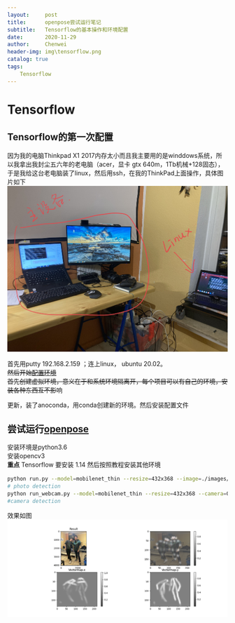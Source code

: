 ```yaml
---
layout:     post
title:      openpose尝试运行笔记
subtitle:   Tensorflow的基本操作和环境配置
date:       2020-11-29
author:     Chenwei
header-img: img\tensorflow.png
catalog: true
tags:
    Tensorflow
---
```



# Tensorflow
## Tensorflow的第一次配置
因为我的电脑Thinkpad X1 2017内存太小而且我主要用的是winddows系统，所以我拿出我封尘五六年的老电脑（acer，显卡 gtx 640m，1Tb机械+128固态），于是我给这台老电脑装了linux，然后用ssh，在我的ThinkPad上面操作，具体图片如下  
![picture1](\img\IMG_6386.JPG)  

首先用putty 192.168.2.159 ；连上linux， ubuntu 20.02。  
~~然后开始[配置环境](https://www.tensorflow.org/install/pip?hl=zh-cn)  
首先创建虚拟环境，意义在于和系统环境隔离开，每个项目可以有自己的环境，安装各种东西互不影~~响  

更新，装了anoconda，用conda创建新的环境。然后安装配置文件  

## 尝试运行[openpose](https://github.com/ildoonet/tf-pose-estimation)

安装环境是python3.6  
安装opencv3  
**重点** Tensorflow 要安装 1.14
然后按照教程安装其他环境  
```bash
python run.py --model=mobilenet_thin --resize=432x368 --image=./images/p1.jpg
# photo detection
python run_webcam.py --model=mobilenet_thin --resize=432x368 --camera=0
#camera detection
```
效果如图  
![picture1](\img\2020.11.30.png)  
